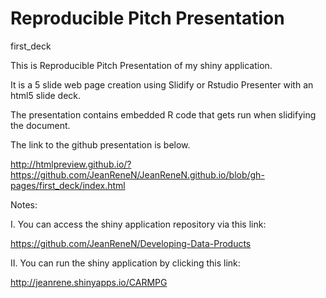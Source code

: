 Reproducible Pitch Presentation
===================

first_deck

This is Reproducible Pitch Presentation of my shiny application.

It is a 5 slide web page creation using Slidify or Rstudio Presenter with an html5 slide deck.

The presentation contains embedded R code that gets run when slidifying the document.

The link to the github presentation is below.

http://htmlpreview.github.io/?https://github.com/JeanReneN/JeanReneN.github.io/blob/gh-pages/first_deck/index.html 


Notes:

I. You can access the shiny application repository via this link:

https://github.com/JeanReneN/Developing-Data-Products

II. You can run the shiny application by clicking this link:

http://jeanrene.shinyapps.io/CARMPG


